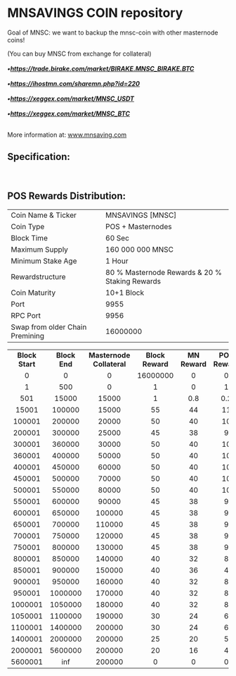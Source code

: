 <h1>MNSAVINGS COIN repository</h1>
<p>  Goal of MNSC: 
we want to backup the mnsc-coin with other masternode coins! <p>
<p>

(You can buy MNSC from exchange for collateral) <br>
<br> ***•https://trade.birake.com/market/BIRAKE.MNSC_BIRAKE.BTC*** <br>
<br> ***•https://ihostmn.com/sharemn.php?id=220*** <br>
<br> ***•https://xeggex.com/market/MNSC_USDT*** <br>
<br> ***•https://xeggex.com/market/MNSC_BTC*** <br>

<br> More information at: www.mnsaving.com <br>
  
  
<h2><strong>Specification:</strong></h2>
<table>
<tbody>
<tr>
<td>Coin Name & Ticker</td>
<td>MNSAVINGS [MNSC]</td>
</tr>
<tr>
<td>Coin Type</td>
<td>POS + Masternodes</td>
</tr>
<tr>
<td>Block Time</td>
<td>60 Sec</td>
</tr>
<tr>
<td>Maximum Supply</td>
<td>160 000 000 MNSC</td>
</tr>
<tr>
<td>Minimum Stake Age</td>
<td>1 Hour</td>
</tr>
<tr>
<td>Rewardstructure</td>
<td>80 % Masternode Rewards & 20 % Staking Rewards</td>
</tr>
<tr>
<td>Coin Maturity</td>
<td>10+1 Block</td>
</tr>
<tr>
<td>Port</td>
<td>9955</td>
</tr>
<tr>
<td>RPC Port</td>
<td>9956</td>
</tr>
<tr>
<td>Swap from older Chain Premining</td>
<td>16000000</td>
</tr>
</tbody>
<br>
<h2><strong>POS Rewards Distribution:</strong></h2>
<table border="0" width="600" cellspacing="2" cellpadding="2"><colgroup><col width="26" /><col width="106" /><col width="98" /><col width="126" /><col width="130" /><col width="118" /></colgroup>
<tbody>
<tr>
<td class="xl65" style="width: 120px; text-align: center;"><strong>Block Start</strong></td>
<td class="xl65" style="width: 120px; text-align: center;"><strong>Block End</strong></td>
<td class="xl65" style="width: 180px; text-align: center;"><strong>Masternode Collateral</strong></td>
<td class="xl65" style="width: 120px; text-align: center;"><strong>Block Reward</strong></td>
<td class="xl65" style="width: 120px; text-align: center;"><strong>MN Reward</strong></td>
<td class="xl66" style="width: 120px; text-align: center;"><strong>POS Reward</strong></td>
</tr>
  <tr>
<td class="xl65" style="width: 120px; text-align: center;">0</td>
<td class="xl65" style="width: 120px; text-align: center;">0</td>
<td class="xl65" style="width: 180px; text-align: center;">0</td>
<td class="xl65" style="width: 120px; text-align: center;">16000000</td>
<td class="xl65" style="width: 120px; text-align: center;">0</td>
<td class="xl66" style="width: 120px; text-align: center;">0</td>
</tr>
<tr>
<td class="xl65" style="width: 120px; text-align: center;">1</td>
<td class="xl65" style="width: 120px; text-align: center;">500</td>
<td class="xl65" style="width: 180px; text-align: center;">0</td>
<td class="xl65" style="width: 120px; text-align: center;">1</td>
<td class="xl65" style="width: 120px; text-align: center;">0</td>
<td class="xl66" style="width: 120px; text-align: center;">1</td>
</tr>
<tr>
<td class="xl65" style="width: 120px; text-align: center;">501</td>
<td class="xl65" style="width: 120px; text-align: center;">15000</td>
<td class="xl65" style="width: 180px; text-align: center;">15000</td>
<td class="xl65" style="width: 120px; text-align: center;">1</td>
<td class="xl65" style="width: 120px; text-align: center;">0.8</td>
<td class="xl65" style="width: 120px; text-align: center;">0.2</td>
</tr>
<tr>
<td class="xl65" style="width: 120px; text-align: center;">15001</td>
<td class="xl65" style="width: 120px; text-align: center;">100000</td>
<td class="xl65" style="width: 180px; text-align: center;">15000</td>
<td class="xl65" style="width: 120px; text-align: center;">55</td>
<td class="xl65" style="width: 120px; text-align: center;">44</td>
<td class="xl66" style="width: 120px; text-align: center;">11</td>
</tr>
<tr>
<td class="xl65" style="width: 120px; text-align: center;">100001</td>
<td class="xl65" style="width: 120px; text-align: center;">200000</td>
<td class="xl65" style="width: 180px; text-align: center;">20000</td>
<td class="xl65" style="width: 120px; text-align: center;">50</td>
<td class="xl65" style="width: 120px; text-align: center;">40</td>
<td class="xl66" style="width: 120px; text-align: center;">10</td>
</tr>
<tr>
<td class="xl65" style="width: 120px; text-align: center;">200001</td>
<td class="xl65" style="width: 120px; text-align: center;">300000</td>
<td class="xl65" style="width: 180px; text-align: center;">25000</td>
<td class="xl65" style="width: 120px; text-align: center;">45</td>
<td class="xl65" style="width: 120px; text-align: center;">38</td>
<td class="xl66" style="width: 120px; text-align: center;">9</td>
</tr>
<tr>
<td class="xl65" style="width: 120px; text-align: center;">300001</td>
<td class="xl65" style="width: 120px; text-align: center;">360000</td>
<td class="xl65" style="width: 180px; text-align: center;">30000</td>
<td class="xl65" style="width: 120px; text-align: center;">50</td>
<td class="xl65" style="width: 120px; text-align: center;">40</td>
<td class="xl66" style="width: 120px; text-align: center;">10</td>
</tr>
<tr>
<td class="xl65" style="width: 120px; text-align: center;">360001</td>
<td class="xl65" style="width: 120px; text-align: center;">400000</td>
<td class="xl65" style="width: 180px; text-align: center;">50000</td>
<td class="xl65" style="width: 120px; text-align: center;">50</td>
<td class="xl65" style="width: 120px; text-align: center;">40</td>
<td class="xl66" style="width: 120px; text-align: center;">10</td>
</tr>
<tr>
<td class="xl65" style="width: 120px; text-align: center;">400001</td>
<td class="xl65" style="width: 120px; text-align: center;">450000</td>
<td class="xl65" style="width: 180px; text-align: center;">60000</td>
<td class="xl65" style="width: 120px; text-align: center;">50</td>
<td class="xl65" style="width: 120px; text-align: center;">40</td>
<td class="xl66" style="width: 120px; text-align: center;">10</td>
</tr>
<tr>
<td class="xl65" style="width: 120px; text-align: center;">450001</td>
<td class="xl65" style="width: 120px; text-align: center;">500000</td>
<td class="xl65" style="width: 180px; text-align: center;">70000</td>
<td class="xl65" style="width: 120px; text-align: center;">50</td>
<td class="xl65" style="width: 120px; text-align: center;">40</td>
<td class="xl66" style="width: 120px; text-align: center;">10</td>
</tr>
<tr>
<td class="xl65" style="width: 120px; text-align: center;">500001</td>
<td class="xl65" style="width: 120px; text-align: center;">550000</td>
<td class="xl65" style="width: 180px; text-align: center;">80000</td>
<td class="xl65" style="width: 120px; text-align: center;">50</td>
<td class="xl65" style="width: 120px; text-align: center;">40</td>
<td class="xl66" style="width: 120px; text-align: center;">10</td>
</tr>
<tr>
<td class="xl65" style="width: 120px; text-align: center;">550001</td>
<td class="xl65" style="width: 120px; text-align: center;">600000</td>
<td class="xl65" style="width: 180px; text-align: center;">90000</td>
<td class="xl65" style="width: 120px; text-align: center;">45</td>
<td class="xl65" style="width: 120px; text-align: center;">38</td>
<td class="xl66" style="width: 120px; text-align: center;">9</td>
</tr>
<tr>
<td class="xl65" style="width: 120px; text-align: center;">600001</td>
<td class="xl65" style="width: 120px; text-align: center;">650000</td>
<td class="xl65" style="width: 180px; text-align: center;">100000</td>
<td class="xl65" style="width: 120px; text-align: center;">45</td>
<td class="xl65" style="width: 120px; text-align: center;">38</td>
<td class="xl66" style="width: 120px; text-align: center;">9</td>
</tr>
<tr>
<td class="xl65" style="width: 120px; text-align: center;">650001</td>
<td class="xl65" style="width: 120px; text-align: center;">700000</td>
<td class="xl65" style="width: 180px; text-align: center;">110000</td>
<td class="xl65" style="width: 120px; text-align: center;">45</td>
<td class="xl65" style="width: 120px; text-align: center;">38</td>
<td class="xl66" style="width: 120px; text-align: center;">9</td>
</tr>
<tr>
<td class="xl65" style="width: 120px; text-align: center;">700001</td>
<td class="xl65" style="width: 120px; text-align: center;">750000</td>
<td class="xl65" style="width: 180px; text-align: center;">120000</td>
<td class="xl65" style="width: 120px; text-align: center;">45</td>
<td class="xl65" style="width: 120px; text-align: center;">38</td>
<td class="xl66" style="width: 120px; text-align: center;">9</td>
</tr>
<tr>
<td class="xl65" style="width: 120px; text-align: center;">750001</td>
<td class="xl65" style="width: 120px; text-align: center;">800000</td>
<td class="xl65" style="width: 180px; text-align: center;">130000</td>
<td class="xl65" style="width: 120px; text-align: center;">45</td>
<td class="xl65" style="width: 120px; text-align: center;">38</td>
<td class="xl66" style="width: 120px; text-align: center;">9</td>  
</tr>
<tr>
<td class="xl65" style="width: 120px; text-align: center;">800001</td>
<td class="xl65" style="width: 120px; text-align: center;">850000</td>
<td class="xl65" style="width: 180px; text-align: center;">140000</td>
<td class="xl65" style="width: 120px; text-align: center;">40</td>
<td class="xl65" style="width: 120px; text-align: center;">32</td>
<td class="xl66" style="width: 120px; text-align: center;">8</td>  
</tr>
<tr>
<td class="xl65" style="width: 120px; text-align: center;">850001</td>
<td class="xl65" style="width: 120px; text-align: center;">900000</td>
<td class="xl65" style="width: 180px; text-align: center;">150000</td>
<td class="xl65" style="width: 120px; text-align: center;">40</td>
<td class="xl65" style="width: 120px; text-align: center;">36</td>
<td class="xl66" style="width: 120px; text-align: center;">4</td>
</tr>
<tr>
<td class="xl65" style="width: 120px; text-align: center;">900001</td>
<td class="xl65" style="width: 120px; text-align: center;">950000</td>
<td class="xl65" style="width: 180px; text-align: center;">160000</td>
<td class="xl65" style="width: 120px; text-align: center;">40</td>
<td class="xl65" style="width: 120px; text-align: center;">32</td>
<td class="xl66" style="width: 120px; text-align: center;">8</td>  
</tr>
<tr>
<td class="xl65" style="width: 120px; text-align: center;">950001</td>
<td class="xl65" style="width: 120px; text-align: center;">1000000</td>
<td class="xl65" style="width: 180px; text-align: center;">170000</td>
<td class="xl65" style="width: 120px; text-align: center;">40</td>
<td class="xl65" style="width: 120px; text-align: center;">32</td>
<td class="xl66" style="width: 120px; text-align: center;">8</td>  
</tr>
<tr>
<td class="xl65" style="width: 120px; text-align: center;">1000001</td>
<td class="xl65" style="width: 120px; text-align: center;">1050000</td>
<td class="xl65" style="width: 180px; text-align: center;">180000</td>
<td class="xl65" style="width: 120px; text-align: center;">40</td>
<td class="xl65" style="width: 120px; text-align: center;">32</td>
<td class="xl66" style="width: 120px; text-align: center;">8</td>  
</tr>
<tr>
<td class="xl65" style="width: 120px; text-align: center;">1050001</td>
<td class="xl65" style="width: 120px; text-align: center;">1100000</td>
<td class="xl65" style="width: 180px; text-align: center;">190000</td>
<td class="xl65" style="width: 120px; text-align: center;">30</td>
<td class="xl65" style="width: 120px; text-align: center;">24</td>
<td class="xl66" style="width: 120px; text-align: center;">6</td>
</tr>
<tr>
<td class="xl65" style="width: 120px; text-align: center;">1100001</td>
<td class="xl65" style="width: 120px; text-align: center;">1400000</td>
<td class="xl65" style="width: 180px; text-align: center;">200000</td>
<td class="xl65" style="width: 120px; text-align: center;">30</td>
<td class="xl65" style="width: 120px; text-align: center;">24</td>
<td class="xl66" style="width: 120px; text-align: center;">6</td>
</tr>
<tr>
<td class="xl65" style="width: 120px; text-align: center;">1400001</td>
<td class="xl65" style="width: 120px; text-align: center;">2000000</td>
<td class="xl65" style="width: 180px; text-align: center;">200000</td>
<td class="xl65" style="width: 120px; text-align: center;">25</td>
<td class="xl65" style="width: 120px; text-align: center;">20</td>
<td class="xl66" style="width: 120px; text-align: center;">5</td>
</tr>
<tr>
<td class="xl65" style="width: 120px; text-align: center;">2000001</td>
<td class="xl65" style="width: 120px; text-align: center;">5600000</td>
<td class="xl65" style="width: 180px; text-align: center;">200000</td>
<td class="xl65" style="width: 120px; text-align: center;">20</td>
<td class="xl65" style="width: 120px; text-align: center;">16</td>
<td class="xl66" style="width: 120px; text-align: center;">4</td>
</tr>
<tr>
<td class="xl65" style="width: 120px; text-align: center;">5600001</td>
<td class="xl65" style="width: 120px; text-align: center;">inf</td>
<td class="xl65" style="width: 180px; text-align: center;">200000</td>
<td class="xl65" style="width: 120px; text-align: center;">0</td>
<td class="xl65" style="width: 120px; text-align: center;">0</td>
<td class="xl66" style="width: 120px; text-align: center;">0</td>
</tr>
</tbody>
</table>

